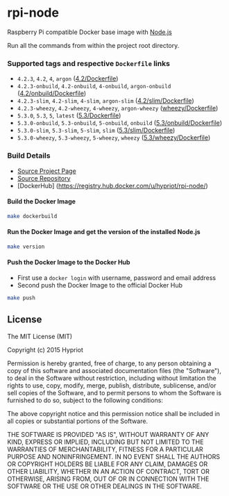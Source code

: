 # rpi-node

Raspberry Pi compatible Docker base image with [Node.js](http://nodejs.org)

Run all the commands from within the project root directory.

### Supported tags and respective `Dockerfile` links
- `4.2.3`, `4.2`, `4`, `argon` ([4.2/Dockerfile](https://github.com/hypriot/rpi-node/blob/master/4.2/Dockerfile))
- `4.2.3-onbuild`, `4.2-onbuild`, `4-onbuild`, `argon-onbuild` ([4.2/onbuild/Dockerfile](https://github.com/hypriot/rpi-node/blob/master/4.2/onbuild/Dockerfile))
- `4.2.3-slim`, `4.2-slim`, `4-slim`, `argon-slim` ([4.2/slim/Dockerfile](https://github.com/hypriot/rpi-node/blob/master/4.2/slim/Dockerfile))
- `4.2.3-wheezy`, `4.2-wheezy`, `4-wheezy`, `argon-wheezy` ([wheezy/Dockerfile](https://github.com/hypriot/rpi-node/blob/master/4.2/wheezy/Dockerfile))
- `5.3.0`, `5.3`, `5`, `latest` ([5.3/Dockerfile](https://github.com/hypriot/rpi-node/blob/master/5.3/Dockerfile))
- `5.3.0-onbuild`, `5.3-onbuild`, `5-onbuild`, `onbuild` ([5.3/onbuild/Dockerfile](https://github.com/hypriot/rpi-node/blob/master/5.3/onbuild/Dockerfile))
- `5.3.0-slim`, `5.3-slim`, `5-slim`, `slim` ([5.3/slim/Dockerfile](https://github.com/hypriot/rpi-node/blob/master/5.3/slim/Dockerfile))
- `5.3.0-wheezy`, `5.3-wheezy`, `5-wheezy`, `wheezy` ([5.3/wheezy/Dockerfile](https://github.com/hypriot/rpi-node/blob/master/5.3/wheezy/Dockerfile))

### Build Details
- [Source Project Page](https://github.com/hypriot)
- [Source Repository](https://github.com/hypriot/rpi-node)
- [DockerHub] (https://registry.hub.docker.com/u/hypriot/rpi-node/)

#### Build the Docker Image
```bash
make dockerbuild
```

#### Run the Docker Image and get the version of the installed Node.js
```bash
make version
```

#### Push the Docker Image to the Docker Hub
* First use a `docker login` with username, password and email address
* Second push the Docker Image to the official Docker Hub

```bash
make push
```

## License

The MIT License (MIT)

Copyright (c) 2015 Hypriot

Permission is hereby granted, free of charge, to any person obtaining a copy
of this software and associated documentation files (the "Software"), to deal
in the Software without restriction, including without limitation the rights
to use, copy, modify, merge, publish, distribute, sublicense, and/or sell
copies of the Software, and to permit persons to whom the Software is
furnished to do so, subject to the following conditions:

The above copyright notice and this permission notice shall be included in all
copies or substantial portions of the Software.

THE SOFTWARE IS PROVIDED "AS IS", WITHOUT WARRANTY OF ANY KIND, EXPRESS OR
IMPLIED, INCLUDING BUT NOT LIMITED TO THE WARRANTIES OF MERCHANTABILITY,
FITNESS FOR A PARTICULAR PURPOSE AND NONINFRINGEMENT. IN NO EVENT SHALL THE
AUTHORS OR COPYRIGHT HOLDERS BE LIABLE FOR ANY CLAIM, DAMAGES OR OTHER
LIABILITY, WHETHER IN AN ACTION OF CONTRACT, TORT OR OTHERWISE, ARISING FROM,
OUT OF OR IN CONNECTION WITH THE SOFTWARE OR THE USE OR OTHER DEALINGS IN THE
SOFTWARE.
